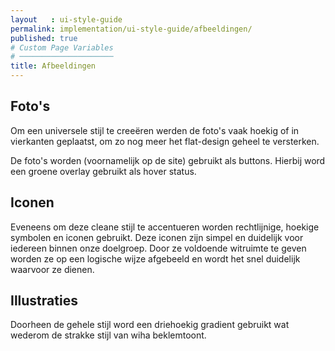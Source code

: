 ```yaml
---
layout   : ui-style-guide
permalink: implementation/ui-style-guide/afbeeldingen/
published: true
# Custom Page Variables
# ─────────────────────
title: Afbeeldingen
---
```


## Foto's

<p>Om een universele stijl te creeëren werden de foto's vaak hoekig of in vierkanten geplaatst, om zo nog meer het flat-design geheel te versterken.</p>
<p>De foto's worden (voornamelijk op de site) gebruikt als buttons. Hierbij word een groene overlay gebruikt als hover status.</p>
<a href="#" class="foto"></a>


## Iconen

<p>Eveneens om deze cleane stijl te accentueren worden rechtlijnige, hoekige symbolen en iconen gebruikt. Deze iconen zijn simpel en duidelijk voor iedereen binnen onze doelgroep. Door ze voldoende witruimte te geven worden ze op een logische wijze afgebeeld en wordt het snel duidelijk waarvoor ze dienen.</p>

## Illustraties

<p>Doorheen de gehele stijl word een driehoekig gradient gebruikt wat wederom de strakke stijl van wiha beklemtoont.</p>